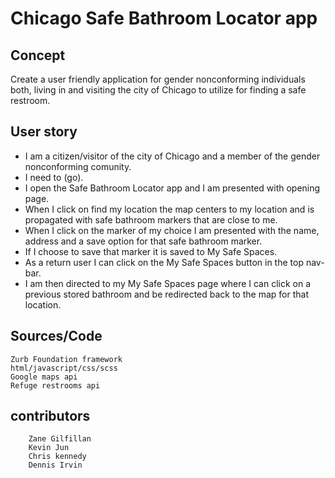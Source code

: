 # Chicago Safe Bathroom Locator app


## Concept

Create a user friendly application for gender nonconforming           individuals both, living in and visiting the city of Chicago to utilize for finding a safe restroom.

## User story

*	I am a citizen/visitor of the city of Chicago and a member of the gender nonconforming comunity.
*	I need to (go).
*	I open the Safe Bathroom Locator app and I am presented with opening page.
*	When I click on find my location the map centers to my location and is propagated with safe bathroom markers that are close to me.
*	When I click on the marker of my choice I am presented with the name, address and a save option for that safe		 bathroom marker.
*	If I choose to save that marker it is saved to My Safe Spaces.
*	As a return user I can click on the My Safe Spaces button in the top nav-bar.
*	I  am then directed to my  My Safe Spaces page where I can click on a previous stored bathroom and be redirected back to the map for that location.  


## Sources/Code 

    Zurb Foundation framework
	html/javascript/css/scss
	Google maps api
	Refuge restrooms api

## contributors	

		Zane Gilfillan   
		Kevin Jun  
		Chris kennedy 
		Dennis Irvin 

